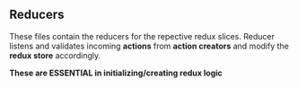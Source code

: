 ## Reducers

These files contain the reducers for the repective redux slices. Reducer listens and validates incoming **actions** from **action creators** and modify the **redux store** accordingly.

**These are ESSENTIAL in initializing/creating redux logic**
